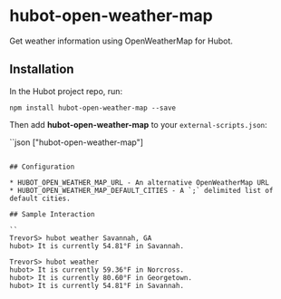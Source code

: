 # hubot-open-weather-map

Get weather information using OpenWeatherMap for Hubot.

## Installation

In the Hubot project repo, run:

`npm install hubot-open-weather-map --save`

Then add **hubot-open-weather-map** to your `external-scripts.json`:

``json
["hubot-open-weather-map"]
```

## Configuration

* HUBOT_OPEN_WEATHER_MAP_URL - An alternative OpenWeatherMap URL
* HUBOT_OPEN_WEATHER_MAP_DEFAULT_CITIES - A `;` delimited list of default cities.

## Sample Interaction

``
TrevorS> hubot weather Savannah, GA
hubot> It is currently 54.81°F in Savannah.

TrevorS> hubot weather
hubot> It is currently 59.36°F in Norcross.
hubot> It is currently 80.60°F in Georgetown.
hubot> It is currently 54.81°F in Savannah.
```
